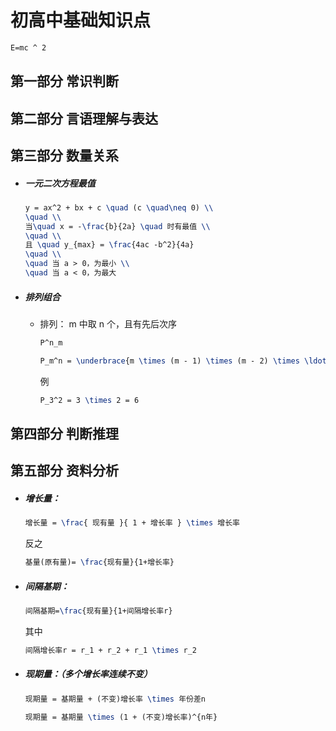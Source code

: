 # 初高中基础知识点

```tex
E=mc ^ 2
```

## 第一部分 常识判断


## 第二部分 言语理解与表达


## 第三部分 数量关系

- ##### 一元二次方程最值
  
  ```tex
  y = ax^2 + bx + c \quad (c \quad\neq 0) \\
  \quad \\
  当\quad x = -\frac{b}{2a} \quad 时有最值 \\
  \quad \\
  且 \quad y_{max} = \frac{4ac -b^2}{4a} 
  \quad \\
  \quad 当 a > 0，为最小 \\
  \quad 当 a < 0，为最大
  ```

- ##### 排列组合
  - 排列：
    m 中取 n 个，且有先后次序
    ```tex
    P^n_m
    ```
    ```tex
    P_m^n = \underbrace{m \times (m - 1) \times (m - 2) \times \ldots \times ( m - n + 1)}_{\text{n 个数字}}
    ```
    例
    ```tex
    P_3^2 = 3 \times 2 = 6
    ```


## 第四部分 判断推理


## 第五部分 资料分析

- ##### 增长量：
  
  ```tex
  增长量 = \frac{ 现有量 }{ 1 + 增长率 } \times 增长率
  ```
  反之
  ```tex
  基量(原有量)= \frac{现有量}{1+增长率}
  ```

- ##### 间隔基期：
  ```tex
  间隔基期=\frac{现有量}{1+间隔增长率r}
  ```
  其中
  ```tex
  间隔增长率r = r_1 + r_2 + r_1 \times r_2
  ```

- ##### 现期量：（多个增长率连续不变）
  ```tex
  现期量 = 基期量 + (不变)增长率 \times 年份差n 
  ```  
  ```tex  
  现期量 = 基期量 \times (1 + (不变)增长率)^{n年}
  ```